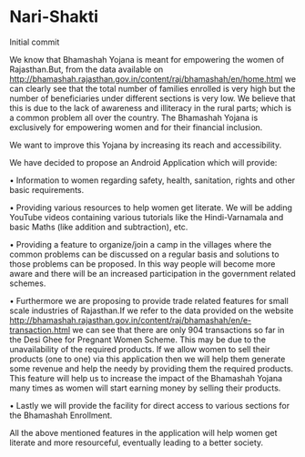 # Nari-Shakti
Initial commit


We know that Bhamashah Yojana is meant for empowering the women of Rajasthan.But, from the data available on 
http://bhamashah.rajasthan.gov.in/content/raj/bhamashah/en/home.html we can clearly see that the total number of families enrolled is 
very high but the number of beneficiaries under different sections is very low. We believe that this is due to the lack of 
awareness and illiteracy in the rural parts; which is a common problem all over the country. 
The Bhamashah Yojana is exclusively for empowering women and for their financial inclusion.

We want to improve this Yojana by increasing its reach and accessibility. 

We have decided to propose an Android Application which will provide: 

•	Information to women regarding safety, health, sanitation, rights and other basic requirements. 

•	Providing various resources to help women get literate. We will be adding YouTube videos containing various tutorials like 
  the Hindi-Varnamala and basic Maths (like addition and subtraction), etc. 
  
•	Providing a feature to organize/join a camp in the villages where the common problems can be discussed on a regular basis and 
  solutions to those problems can be proposed. In this way people will become more aware and there will be an increased participation 
  in the government related schemes. 
  
• Furthermore we are proposing to provide trade related features for small scale industries of Rajasthan.If we refer to the data provided 
  on the website http://bhamashah.rajasthan.gov.in/content/raj/bhamashah/en/e-transaction.html we can see that there are 
  only 904 transactions so far in the Desi Ghee for Pregnant Women Scheme. This may be due to the unavailability of the required products. 
  If we allow women to sell their products (one to one) via this application then we will help them generate some revenue and help the
  needy by providing them the required products. This feature will help us to increase the impact of the Bhamashah Yojana many times as
  women will start earning money by selling their products. 
  
  •	Lastly we will provide the facility for direct access to various sections for the Bhamashah Enrollment.

All the above mentioned features in the application will help women get literate and more resourceful, eventually leading to a better 
society.
